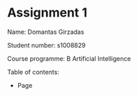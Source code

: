 # Assignment 1

Name: Domantas Girzadas

Student number: s1008829

Course programme: B Artificial Intelligence

Table of contents:

* Page
